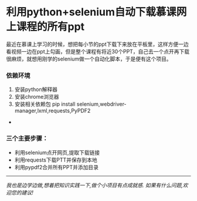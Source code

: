 # 利用python+selenium自动下载慕课网上课程的所有ppt
最近在慕课上学习的时候，想把每小节的ppt下载下来放在平板里，这样方便一边看视频一边在ppt上勾画，但是整个课程有将近30个PPT，自己去一个点开再下载很麻烦，就想用刚学的selenium做一个自动化脚本，于是便有这个项目。
### 依赖环境
1. 安装python解释器
2. 安装chrome浏览器
3. 安装相关依赖包 pip install selenium,webdriver-manager,lxml,requests,PyPDF2
-
### 三个主要步骤：
- 利用selenium点开网页,提取下载链接
- 利用requests下载PTT并保存到本地
- 利用pypdf2合并所有PPT并添加目录
---
*我也是边学边做,想着把知识实践一下,做个小项目有点成就感.  如果有什么问题,欢迎您的建议!*
